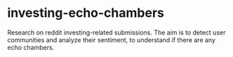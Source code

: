 # investing-echo-chambers
Research on reddit investing-related submissions. The aim is to detect user communities and analyze their sentiment, to understand if there are any echo chambers.
